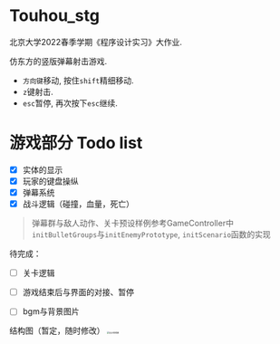 # Touhou_stg
北京大学2022春季学期《程序设计实习》大作业.

仿东方的竖版弹幕射击游戏.

- `方向键`移动, 按住`shift`精细移动.
- `z`键射击.
- `esc`暂停, 再次按下`esc`继续.

# 游戏部分 Todo list

- [x] 实体的显示
- [x] 玩家的键盘操纵
- [x] 弹幕系统
- [x] 战斗逻辑（碰撞，血量，死亡）
> 弹幕群与敌人动作、关卡预设样例参考GameController中`initBulletGroups`与`initEnemyPrototype`, `initScenario`函数的实现

待完成：
- [ ] 关卡逻辑
- [ ] 游戏结束后与界面的对接、暂停
- [ ] bgm与背景图片



结构图（暂定，随时修改）
<img src="http://assets.processon.com/chart_image/6277d8c31efad40df02af5ad.png?_=1653295454652" alt="设计结构图" style="zoom: 25%;" />
